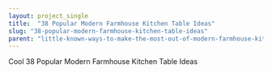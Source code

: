 ```yaml
---
layout: project_single
title:  "38 Popular Modern Farmhouse Kitchen Table Ideas"
slug: "38-popular-modern-farmhouse-kitchen-table-ideas"
parent: "little-known-ways-to-make-the-most-out-of-modern-farmhouse-kitchen"
---
```

Cool 38 Popular Modern Farmhouse Kitchen Table Ideas